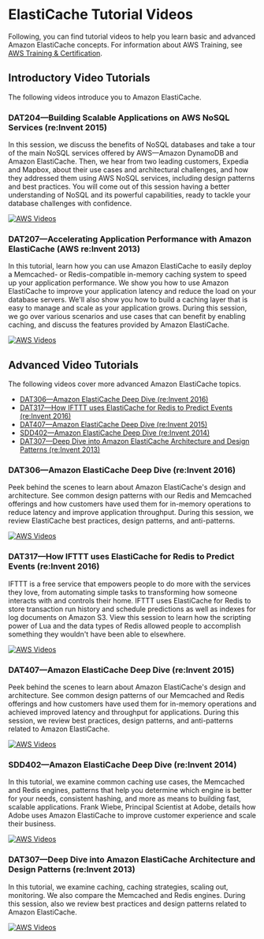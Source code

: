 # ElastiCache Tutorial Videos<a name="WhatIs.Videos"></a>

Following, you can find tutorial videos to help you learn basic and advanced Amazon ElastiCache concepts\. For information about AWS Training, see [AWS Training & Certification](http://oak.ctx.ly/r/2b70j)\.



## Introductory Video Tutorials<a name="WhatIs.Videos.Beginning"></a>

The following videos introduce you to Amazon ElastiCache\.

### DAT204—Building Scalable Applications on AWS NoSQL Services \(re:Invent 2015\)<a name="WhatIs.Videos.Beginning.2015.DAT204"></a>

In this session, we discuss the benefits of NoSQL databases and take a tour of the main NoSQL services offered by AWS—Amazon DynamoDB and Amazon ElastiCache\. Then, we hear from two leading customers, Expedia and Mapbox, about their use cases and architectural challenges, and how they addressed them using AWS NoSQL services, including design patterns and best practices\. You will come out of this session having a better understanding of NoSQL and its powerful capabilities, ready to tackle your database challenges with confidence\.

[![AWS Videos](http://img.youtube.com/vi/ie4dWGT76LM/0.jpg)](http://www.youtube.com/watch?v=ie4dWGT76LM)

### DAT207—Accelerating Application Performance with Amazon ElastiCache \(AWS re:Invent 2013\)<a name="WhatIs.Videos.Beginning.2013.DAT207"></a>

In this tutorial, learn how you can use Amazon ElastiCache to easily deploy a Memcached\- or Redis\-compatible in\-memory caching system to speed up your application performance\. We show you how to use Amazon ElastiCache to improve your application latency and reduce the load on your database servers\. We'll also show you how to build a caching layer that is easy to manage and scale as your application grows\. During this session, we go over various scenarios and use cases that can benefit by enabling caching, and discuss the features provided by Amazon ElastiCache\.

[![AWS Videos](http://img.youtube.com/vi/odMmdPBV8hM/0.jpg)](http://www.youtube.com/watch?v=odMmdPBV8hM)

## Advanced Video Tutorials<a name="WhatIs.Videos.Advanced"></a>

The following videos cover more advanced Amazon ElastiCache topics\.


+ [DAT306—Amazon ElastiCache Deep Dive \(re:Invent 2016\)](#WhatIs.Videos.Advanced.2016.DAT306)
+ [DAT317—How IFTTT uses ElastiCache for Redis to Predict Events \(re:Invent 2016\)](#WhatIs.Videos.Advanced.2016.DAT317)
+ [DAT407—Amazon ElastiCache Deep Dive \(re:Invent 2015\)](#WhatIs.Videos.Advanced.2015.DAT407)
+ [SDD402—Amazon ElastiCache Deep Dive \(re:Invent 2014\)](#WhatIs.Videos.Advanced.2014.SDD402)
+ [DAT307—Deep Dive into Amazon ElastiCache Architecture and Design Patterns \(re:Invent 2013\)](#WhatIs.Videos.Advanced.2013.DAT307)

### DAT306—Amazon ElastiCache Deep Dive \(re:Invent 2016\)<a name="WhatIs.Videos.Advanced.2016.DAT306"></a>

Peek behind the scenes to learn about Amazon ElastiCache's design and architecture\. See common design patterns with our Redis and Memcached offerings and how customers have used them for in\-memory operations to reduce latency and improve application throughput\. During this session, we review ElastiCache best practices, design patterns, and anti\-patterns\.

[![AWS Videos](http://img.youtube.com/vi/e9sN15a7utI/0.jpg)](http://www.youtube.com/watch?v=e9sN15a7utI)

### DAT317—How IFTTT uses ElastiCache for Redis to Predict Events \(re:Invent 2016\)<a name="WhatIs.Videos.Advanced.2016.DAT317"></a>

IFTTT is a free service that empowers people to do more with the services they love, from automating simple tasks to transforming how someone interacts with and controls their home\. IFTTT uses ElastiCache for Redis to store transaction run history and schedule predictions as well as indexes for log documents on Amazon S3\. View this session to learn how the scripting power of Lua and the data types of Redis allowed people to accomplish something they wouldn't have been able to elsewhere\.

[![AWS Videos](http://img.youtube.com/vi/eQbsXN0kcc0/0.jpg)](http://www.youtube.com/watch?v=eQbsXN0kcc0)

### DAT407—Amazon ElastiCache Deep Dive \(re:Invent 2015\)<a name="WhatIs.Videos.Advanced.2015.DAT407"></a>

Peek behind the scenes to learn about Amazon ElastiCache's design and architecture\. See common design patterns of our Memcached and Redis offerings and how customers have used them for in\-memory operations and achieved improved latency and throughput for applications\. During this session, we review best practices, design patterns, and anti\-patterns related to Amazon ElastiCache\.

[![AWS Videos](http://img.youtube.com/vi/4VfIINg9DYI/0.jpg)](http://www.youtube.com/watch?v=4VfIINg9DYI)

### SDD402—Amazon ElastiCache Deep Dive \(re:Invent 2014\)<a name="WhatIs.Videos.Advanced.2014.SDD402"></a>

In this tutorial, we examine common caching use cases, the Memcached and Redis engines, patterns that help you determine which engine is better for your needs, consistent hashing, and more as means to building fast, scalable applications\. Frank Wiebe, Principal Scientist at Adobe, details how Adobe uses Amazon ElastiCache to improve customer experience and scale their business\.

[![AWS Videos](http://img.youtube.com/vi/cEkHBqhQnog/0.jpg)](http://www.youtube.com/watch?v=cEkHBqhQnog)

### DAT307—Deep Dive into Amazon ElastiCache Architecture and Design Patterns \(re:Invent 2013\)<a name="WhatIs.Videos.Advanced.2013.DAT307"></a>

In this tutorial, we examine caching, caching strategies, scaling out, monitoring\. We also compare the Memcached and Redis engines\. During this session, also we review best practices and design patterns related to Amazon ElastiCache\.

[![AWS Videos](http://img.youtube.com/vi/me0Tw13O1H4/0.jpg)](http://www.youtube.com/watch?v=me0Tw13O1H4)